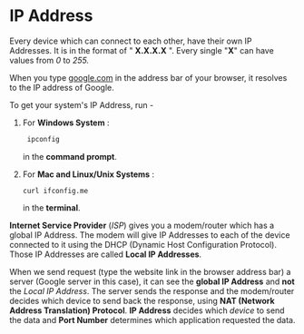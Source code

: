 # IP Address

Every device which can connect to each other, have their own IP Addresses. It is in the format of " **X.X.X.X** ". Every single "**X**" can have values from _0_ to _255._

When you type [google.com](https://www.google.com/) in the address bar of your browser, it resolves to the IP address of Google.

To get your system's IP Address, run -

1.  For **Windows System** :

    ```sh
     ipconfig
    ```

    in the **command prompt**.
2.  For **Mac and Linux/Unix Systems** :

    ```
    curl ifconfig.me
    ```

    in the **terminal**.

**Internet Service Provider** (_ISP_) gives you a modem/router which has a global IP Address. The modem will give IP Addresses to each of the device connected to it using the DHCP (Dynamic Host Configuration Protocol). Those IP Addresses are called **Local IP Addresses**.

When we send request (type the website link in the browser address bar) a server (Google server in this case), it can see the **global IP Address** and **not** the _Local IP Address_. The server sends the response and the modem/router decides which device to send back the response, using **NAT (Network Address Translation) Protocol**. **IP Address** decides which _device_ to send the data and **Port Number** determines which application requested the data.
